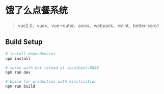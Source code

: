 # 饿了么点餐系统

> vue2.0、vuex、vue-router、axios、webpack、eslint、better-scroll

## Build Setup

``` bash
# install dependencies
npm install

# serve with hot reload at localhost:8080
npm run dev

# build for production with minification
npm run build
```

